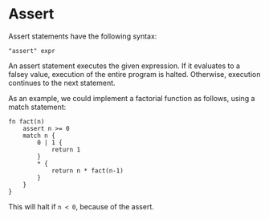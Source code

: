 # Assert

Assert statements have the following syntax:

`"assert" expr`

An assert statement executes the given expression. If it evaluates to a falsey value, execution of the entire program is halted. Otherwise, execution continues to the next statement.

As an example, we could implement a factorial function as follows, using a match statement:

```
fn fact(n)
    assert n >= 0
    match n {
        0 | 1 {
            return 1
        }
        * {
            return n * fact(n-1)
        }
    }
}
```

This will halt if `n < 0`, because of the assert.
